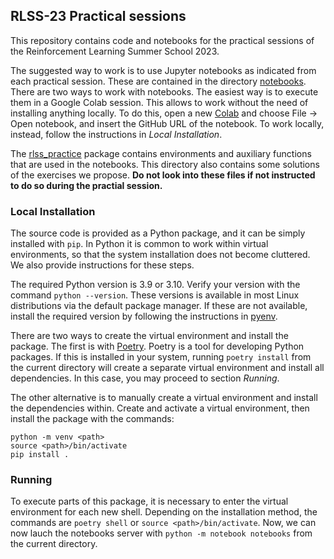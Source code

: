 ## RLSS-23 Practical sessions

This repository contains code and notebooks for the practical sessions of the Reinforcement Learning Summer School 2023.

The suggested way to work is to use Jupyter notebooks as indicated from each practical session.
These are contained in the directory [notebooks](notebooks/). There are two ways to work with notebooks.
The easiest way is to execute them in a Google Colab session.
This allows to work without the need of installing anything locally.
To do this, open a new [Colab](https://colab.research.google.com/) and choose File -> Open notebook, and insert the GitHub URL of the notebook.
To work locally, instead, follow the instructions in *Local Installation*.

The [rlss_practice](rlss_practice/) package contains environments and auxiliary functions that are used in the notebooks.
This directory also contains some solutions of the exercises we propose. **Do not look into these files if not instructed to do so during the practial session.**


### Local Installation

The source code is provided as a Python package, and it can be simply installed with `pip`.
In Python it is common to work within virtual environments, so that the system installation does not become cluttered. We also provide instructions for these steps.

The required Python version is 3.9 or 3.10. Verify your version with the command `python --version`. These versions is available in most Linux distributions via the default package manager.
If these are not available, install the required version by following the instructions in [pyenv](https://github.com/pyenv/pyenv).

There are two ways to create the virtual environment and install the package.
The first is with [Poetry](https://python-poetry.org/). Poetry is a tool for developing Python packages. If this is installed in your system, running `poetry install` from the current directory will create a separate virtual environment and install all dependencies. In this case, you may proceed to section *Running*.

The other alternative is to manually create a virtual environment and install the dependencies within.
Create and activate a virtual environment, then install the package with the commands:

    python -m venv <path>
    source <path>/bin/activate
    pip install .


### Running

To execute parts of this package, it is necessary to enter the virtual environment for each new shell.
Depending on the installation method, the commands are `poetry shell` or `source <path>/bin/activate`.
Now, we can now lauch the notebooks server with `python -m notebook notebooks` from the current directory.
